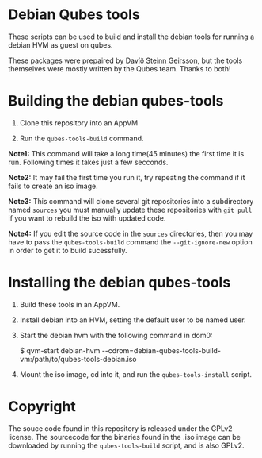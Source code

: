 Debian Qubes tools
==========================

These scripts can be used to build and install the debian tools for running a debian HVM as guest on qubes.

These packages were prepaired by [Davíð Steinn Geirsson](http://www.dsg.is/qubes/), but the tools themselves were mostly written by the Qubes team.  Thanks to both!

Building the debian qubes-tools
===============================

1. Clone this repository into an AppVM

2. Run the `qubes-tools-build` command.

**Note1:** This command will take a long time(45 minutes) the first time it is run.  Following times it takes just a few secconds.

**Note2:** It may fail the first time you run it,  try repeating the command if it fails to create an iso image.

**Note3:** This command will clone several git repositories into a subdirectory named `sources` you must manually update these repositories with `git pull` if you want to rebuild the iso with updated code.

**Note4:** If you edit the source code in the `sources` directories, then you may have to pass the `qubes-tools-build` command the `--git-ignore-new` option in order to get it to build sucessfully.

Installing the debian qubes-tools
=================================

1. Build these tools in an AppVM.

2. Install debian into an HVM, setting the default user to be named user.

3. Start the debian hvm with the following command in dom0:

    $ qvm-start debian-hvm --cdrom=debian-qubes-tools-build-vm:/path/to/qubes-tools-debian.iso

4. Mount the iso image, cd into it, and run the `qubes-tools-install` script.

Copyright
=========

The souce code found in this repository is released under the GPLv2 license.  The sourcecode for the binaries found in the .iso image can be downloaded by running the `qubes-tools-build` script, and is also GPLv2.
